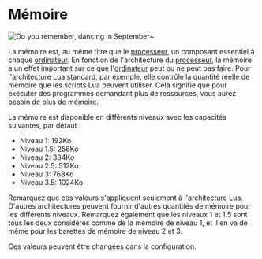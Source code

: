 # Mémoire

![Do you remember, dancing in September~](oredict:opencomputers:ram1)

La mémoire est, au même titre que le [processeur](cpu1.md), un composant essentiel à chaque [ordinateur](../general/computer.md). En fonction de l'architecture du [processeur](cpu1.md), la mémoire a un effet important sur ce que l'[ordinateur](../general/computer.md) peut ou ne peut pas faire. Pour l'architecture Lua standard, par exemple, elle contrôle la quantité réelle de mémoire que les scripts Lua peuvent utiliser. Cela signifie que pour exécuter des programmes demandant plus de ressources, vous aurez besoin de plus de mémoire.

La mémoire est disponible en différents niveaux avec les capacités suivantes, par défaut :
- Niveau 1: 192Ko
- Niveau 1.5: 256Ko
- Niveau 2: 384Ko
- Niveau 2.5: 512Ko
- Niveau 3: 768Ko
- Niveau 3.5: 1024Ko

Remarquez que ces valeurs s'appliquent seulement à l'architecture Lua. D'autres architectures peuvent fournir d'autres quantités de mémoire pour les différents niveaux. Remarquez également que les niveaux 1 et 1.5 sont tous les deux considérés comme de la mémoire de niveau 1, et il en va de même pour les barettes de mémoire de niveau 2 et 3.

Ces valeurs peuvent être changées dans la configuration.
